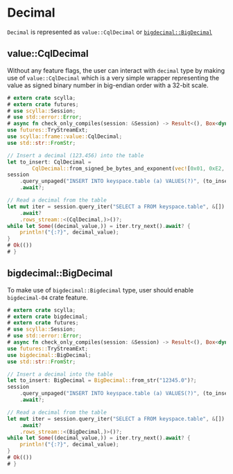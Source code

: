 # Decimal
`Decimal` is represented as `value::CqlDecimal` or [`bigdecimal::BigDecimal`](https://docs.rs/bigdecimal/latest/bigdecimal/struct.BigDecimal.html)

## value::CqlDecimal

Without any feature flags, the user can interact with `decimal` type by making use of `value::CqlDecimal` which is a very simple wrapper representing the value as signed binary number in big-endian order with a 32-bit scale.

```rust
# extern crate scylla;
# extern crate futures;
# use scylla::Session;
# use std::error::Error;
# async fn check_only_compiles(session: &Session) -> Result<(), Box<dyn Error>> {
use futures::TryStreamExt;
use scylla::frame::value::CqlDecimal;
use std::str::FromStr;

// Insert a decimal (123.456) into the table
let to_insert: CqlDecimal =
        CqlDecimal::from_signed_be_bytes_and_exponent(vec![0x01, 0xE2, 0x40], 3);
session
    .query_unpaged("INSERT INTO keyspace.table (a) VALUES(?)", (to_insert,))
    .await?;

// Read a decimal from the table
let mut iter = session.query_iter("SELECT a FROM keyspace.table", &[])
    .await?
    .rows_stream::<(CqlDecimal,)>()?;
while let Some((decimal_value,)) = iter.try_next().await? {
    println!("{:?}", decimal_value);
}
# Ok(())
# }
```

## bigdecimal::BigDecimal

To make use of `bigdecimal::Bigdecimal` type, user should enable `bigdecimal-04` crate feature.

```rust
# extern crate scylla;
# extern crate bigdecimal;
# extern crate futures;
# use scylla::Session;
# use std::error::Error;
# async fn check_only_compiles(session: &Session) -> Result<(), Box<dyn Error>> {
use futures::TryStreamExt;
use bigdecimal::BigDecimal;
use std::str::FromStr;

// Insert a decimal into the table
let to_insert: BigDecimal = BigDecimal::from_str("12345.0")?;
session
    .query_unpaged("INSERT INTO keyspace.table (a) VALUES(?)", (to_insert,))
    .await?;

// Read a decimal from the table
let mut iter = session.query_iter("SELECT a FROM keyspace.table", &[])
    .await?
    .rows_stream::<(BigDecimal,)>()?;
while let Some((decimal_value,)) = iter.try_next().await? {
    println!("{:?}", decimal_value);
}
# Ok(())
# }
```